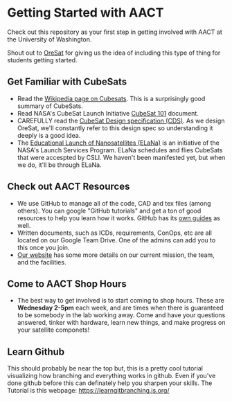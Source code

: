 # Getting Started with AACT
Check out this repository as your first step in getting involved with AACT at the University of Washington. 

Shout out to [OreSat](http://oresat.org/) for giving us the idea of including this type of thing for students getting started. 

## Get Familiar with CubeSats
 - Read the [Wikipedia page on Cubesats](https://en.wikipedia.org/wiki/CubeSat). This is a surprisingly good summary of CubeSats.
 - Read NASA's CubeSat Launch Initiative [CubeSat 101](https://www.nasa.gov/content/cubesat-launch-initiative-resources) document.
 - CAREFULLY read the [CubeSat Design specification (CDS)](https://static1.squarespace.com/static/5418c831e4b0fa4ecac1bacd/t/56e9b62337013b6c063a655a/1458157095454/cds_rev13_final2.pdf). As we design OreSat, we'll constantly refer to this design spec so understanding it deeply is a good idea.
 - The [Educational Launch of Nanosatellites (ELaNa)](https://www.nasa.gov/mission_pages/smallsats/elana/index.html) is an initiative of the NASA's Launch Services Program. ELaNa schedules and flies CubeSats that were accespted by CSLI. We haven't been manifested yet, but when we do, it'll be through ELaNa.

## Check out AACT Resources
 - We use GitHub to manage all of the code, CAD and tex files (among others). You can google "GitHub tutorials" and get a ton of good resources to help you learn how it works. GitHub has its [own guides](https://guides.github.com/) as well.
 - Written documents, such as ICDs, requirements, ConOps, etc are all located on our Google Team Drive. One of the admins can add you to this once you join.
 - [Our website](aact.space) has some more details on our current mission, the team, and the facilities.

## Come to AACT Shop Hours
 - The best way to get involved is to start coming to shop hours. These are **Wednesday 2-5pm** each week, and are times when there is guaranteed to be somebody in the lab working away. Come and have your questions answered, tinker with hardware, learn new things, and make progress on your satellite componets!
 
## Learn Github
This should probably be near the top but, this is a pretty cool tutorial visualizing how branching and everything works in github. Even if you've done github before this can definately help you sharpen your skills. The Tutorial is this webpage:
https://learngitbranching.js.org/
